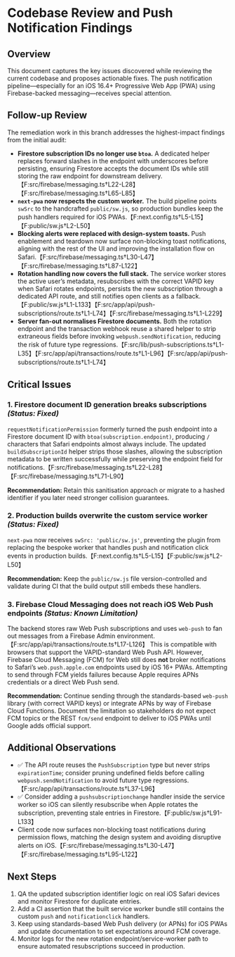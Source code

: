 # Codebase Review and Push Notification Findings

## Overview
This document captures the key issues discovered while reviewing the current codebase and proposes actionable fixes. The push notification pipeline—especially for an iOS 16.4+ Progressive Web App (PWA) using Firebase-backed messaging—receives special attention.

## Follow-up Review

The remediation work in this branch addresses the highest-impact findings from the initial audit:

- **Firestore subscription IDs no longer use `btoa`.** A dedicated helper replaces forward slashes in the endpoint with underscores before persisting, ensuring Firestore accepts the document IDs while still storing the raw endpoint for downstream delivery.【F:src/firebase/messaging.ts†L22-L28】【F:src/firebase/messaging.ts†L65-L85】
- **`next-pwa` now respects the custom worker.** The build pipeline points `swSrc` to the handcrafted `public/sw.js`, so production bundles keep the push handlers required for iOS PWAs.【F:next.config.ts†L5-L15】【F:public/sw.js†L2-L50】
- **Blocking alerts were replaced with design-system toasts.** Push enablement and teardown now surface non-blocking toast notifications, aligning with the rest of the UI and improving the installation flow on Safari.【F:src/firebase/messaging.ts†L30-L47】【F:src/firebase/messaging.ts†L87-L122】
- **Rotation handling now covers the full stack.** The service worker stores the active user’s metadata, resubscribes with the correct VAPID key when Safari rotates endpoints, persists the new subscription through a dedicated API route, and still notifies open clients as a fallback.【F:public/sw.js†L1-L133】【F:src/app/api/push-subscriptions/route.ts†L1-L74】【F:src/firebase/messaging.ts†L1-L229】
- **Server fan-out normalises Firestore documents.** Both the rotation endpoint and the transaction webhook reuse a shared helper to strip extraneous fields before invoking `webpush.sendNotification`, reducing the risk of future type regressions.【F:src/lib/push-subscriptions.ts†L1-L35】【F:src/app/api/transactions/route.ts†L1-L96】【F:src/app/api/push-subscriptions/route.ts†L1-L74】

## Critical Issues

### 1. Firestore document ID generation breaks subscriptions *(Status: Fixed)*
`requestNotificationPermission` formerly turned the push endpoint into a Firestore document ID with `btoa(subscription.endpoint)`, producing `/` characters that Safari endpoints almost always include. The updated `buildSubscriptionId` helper strips those slashes, allowing the subscription metadata to be written successfully while preserving the endpoint field for notifications.【F:src/firebase/messaging.ts†L22-L28】【F:src/firebase/messaging.ts†L71-L90】

**Recommendation:** Retain this sanitisation approach or migrate to a hashed identifier if you later need stronger collision guarantees.

### 2. Production builds overwrite the custom service worker *(Status: Fixed)*
`next-pwa` now receives `swSrc: 'public/sw.js'`, preventing the plugin from replacing the bespoke worker that handles push and notification click events in production builds.【F:next.config.ts†L5-L15】【F:public/sw.js†L2-L50】

**Recommendation:** Keep the `public/sw.js` file version-controlled and validate during CI that the build output still embeds these handlers.

### 3. Firebase Cloud Messaging does not reach iOS Web Push endpoints *(Status: Known Limitation)*
The backend stores raw Web Push subscriptions and uses `web-push` to fan out messages from a Firebase Admin environment.【F:src/app/api/transactions/route.ts†L17-L126】 This is compatible with browsers that support the VAPID-standard Web Push API. However, Firebase Cloud Messaging (FCM) for Web still does **not** broker notifications to Safari’s `web.push.apple.com` endpoints used by iOS 16+ PWAs. Attempting to send through FCM yields failures because Apple requires APNs credentials or a direct Web Push send.

**Recommendation:** Continue sending through the standards-based `web-push` library (with correct VAPID keys) or integrate APNs by way of Firebase Cloud Functions. Document the limitation so stakeholders do not expect FCM topics or the REST `fcm/send` endpoint to deliver to iOS PWAs until Google adds official support.

## Additional Observations

- ✅ The API route reuses the `PushSubscription` type but never strips `expirationTime`; consider pruning undefined fields before calling `webpush.sendNotification` to avoid future type regressions.【F:src/app/api/transactions/route.ts†L37-L96】
- ✅ Consider adding a `pushsubscriptionchange` handler inside the service worker so iOS can silently resubscribe when Apple rotates the subscription, preventing stale entries in Firestore.【F:public/sw.js†L91-L133】
- Client code now surfaces non-blocking toast notifications during permission flows, matching the design system and avoiding disruptive alerts on iOS.【F:src/firebase/messaging.ts†L30-L47】【F:src/firebase/messaging.ts†L95-L122】

## Next Steps
1. QA the updated subscription identifier logic on real iOS Safari devices and monitor Firestore for duplicate entries.
2. Add a CI assertion that the built service worker bundle still contains the custom `push` and `notificationclick` handlers.
3. Keep using standards-based Web Push delivery (or APNs) for iOS PWAs and update documentation to set expectations around FCM coverage.
4. Monitor logs for the new rotation endpoint/service-worker path to ensure automated resubscriptions succeed in production.
